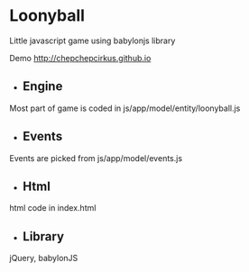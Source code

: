 # Loonyball
Little javascript game using babylonjs library

Demo http://chepchepcirkus.github.io

- ## Engine ##
Most part of game is coded in js/app/model/entity/loonyball.js


- ## Events ##
Events are picked from js/app/model/events.js

- ## Html ##
html code in index.html

- ## Library ##
jQuery, babylonJS
